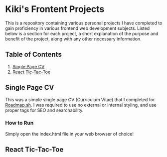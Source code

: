 # Kiki's Frontent Projects
This is a repository containing various personal projects I have completed to gain proficiency in various frontend web development subjects. Listed below is a section for each project, a short explanation of the purpose and benefit of the project, along with any other necessary information.

## Table of Contents
1. [Single Page CV](#single-page-cv)
2. [React Tic-Tac-Toe](#react-tic-tac-toe)

## Single Page CV
This was a simple single page CV (Curriculum Vitae) that I completed for [Roadmap.sh](https://roadmap.sh/projects/single-page-cv). I was required to use no external or internal styling, and use proper tags for SEO and searchability.

### How to Run
Simply open the index.html file in your web browser of choice!

## React Tic-Tac-Toe
